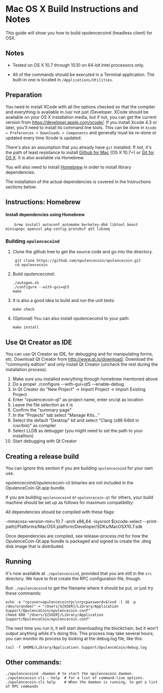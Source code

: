 Mac OS X Build Instructions and Notes
====================================
This guide will show you how to build opulencecoind (headless client) for OSX.

Notes
-----

* Tested on OS X 10.7 through 10.10 on 64-bit Intel processors only.

* All of the commands should be executed in a Terminal application. The
built-in one is located in `/Applications/Utilities`.

Preparation
-----------

You need to install XCode with all the options checked so that the compiler
and everything is available in /usr not just /Developer. XCode should be
available on your OS X installation media, but if not, you can get the
current version from https://developer.apple.com/xcode/. If you install
Xcode 4.3 or later, you'll need to install its command line tools. This can
be done in `Xcode > Preferences > Downloads > Components` and generally must
be re-done or updated every time Xcode is updated.

There's also an assumption that you already have `git` installed. If
not, it's the path of least resistance to install [Github for Mac](https://mac.github.com/)
(OS X 10.7+) or
[Git for OS X](https://code.google.com/p/git-osx-installer/). It is also
available via Homebrew.

You will also need to install [Homebrew](http://brew.sh) in order to install library
dependencies.

The installation of the actual dependencies is covered in the Instructions
sections below.

Instructions: Homebrew
----------------------

#### Install dependencies using Homebrew

        brew install autoconf automake berkeley-db4 libtool boost miniupnpc openssl pkg-config protobuf qt5 libzmq

### Building `opulencecoind`

1. Clone the github tree to get the source code and go into the directory.

        git clone https://github.com/opulencecoin/opulencecoin.git
        cd opulencecoin

2.  Build opulencecoind:

        ./autogen.sh
        ./configure --with-gui=qt5
        make

3.  It is also a good idea to build and run the unit tests:

        make check

4.  (Optional) You can also install opulencecoind to your path:

        make install

Use Qt Creator as IDE
------------------------
You can use Qt Creator as IDE, for debugging and for manipulating forms, etc.
Download Qt Creator from http://www.qt.io/download/. Download the "community edition" and only install Qt Creator (uncheck the rest during the installation process).

1. Make sure you installed everything through homebrew mentioned above
2. Do a proper ./configure --with-gui=qt5 --enable-debug
3. In Qt Creator do "New Project" -> Import Project -> Import Existing Project
4. Enter "opulencecoin-qt" as project name, enter src/qt as location
5. Leave the file selection as it is
6. Confirm the "summary page"
7. In the "Projects" tab select "Manage Kits..."
8. Select the default "Desktop" kit and select "Clang (x86 64bit in /usr/bin)" as compiler
9. Select LLDB as debugger (you might need to set the path to your installtion)
10. Start debugging with Qt Creator

Creating a release build
------------------------
You can ignore this section if you are building `opulencecoind` for your own use.

opulencecoind/opulencecoin-cli binaries are not included in the OpulenceCoin-Qt.app bundle.

If you are building `opulencecoind` or `opulencecoin-qt` for others, your build machine should be set up
as follows for maximum compatibility:

All dependencies should be compiled with these flags:

 -mmacosx-version-min=10.7
 -arch x86_64
 -isysroot $(xcode-select --print-path)/Platforms/MacOSX.platform/Developer/SDKs/MacOSX10.7.sdk

Once dependencies are compiled, see release-process.md for how the OpulenceCoin-Qt.app
bundle is packaged and signed to create the .dmg disk image that is distributed.

Running
-------

It's now available at `./opulencecoind`, provided that you are still in the `src`
directory. We have to first create the RPC configuration file, though.

Run `./opulencecoind` to get the filename where it should be put, or just try these
commands:

    echo -e "rpcuser=opulencecoinrpc\nrpcpassword=$(xxd -l 16 -p /dev/urandom)" > "/Users/${USER}/Library/Application Support/OpulenceCoin/opulencecoin.conf"
    chmod 600 "/Users/${USER}/Library/Application Support/OpulenceCoin/opulencecoin.conf"

The next time you run it, it will start downloading the blockchain, but it won't
output anything while it's doing this. This process may take several hours;
you can monitor its process by looking at the debug.log file, like this:

    tail -f $HOME/Library/Application\ Support/OpulenceCoin/debug.log

Other commands:
-------

    ./opulencecoind -daemon # to start the opulencecoin daemon.
    ./opulencecoin-cli --help  # for a list of command-line options.
    ./opulencecoin-cli help    # When the daemon is running, to get a list of RPC commands
